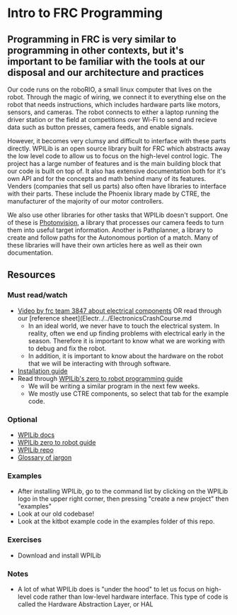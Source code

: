 # Intro to FRC Programming

## Programming in FRC is very similar to programming in other contexts, but it's important to be familiar with the tools at our disposal and our architecture and practices

Our code runs on the roboRIO, a small linux computer that lives on the robot.
Through the magic of wiring, we connect it to everything else on the robot that needs instructions, which includes hardware parts like motors, sensors, and cameras.
The robot connects to either a laptop running the driver station or the field at competitions over Wi-Fi to send and recieve data such as button presses, camera feeds, and enable signals.

However, it becomes very clumsy and difficult to interface with these parts directly.
WPILib is an open source library built for FRC which abstracts away the low level code to allow us to focus on the high-level control logic.
The project has a large number of features and is the main building block that our code is built on top of.
It also has extensive documentation both for it's own API and for the concepts and math behind many of its features.
Venders (companies that sell us parts) also often have libraries to interface with their parts.
These include the Phoenix library made by CTRE, the manufacturer of the majority of our motor controllers.

We also use other libraries for other tasks that WPILib doesn't support. One of these is [Photonvision](../Specifics/Vision.md), a library that processes our camera feeds to turn them into useful target information.
Another is Pathplanner, a library to create and follow paths for the Autonomous portion of a match.
Many of these libraries will have their own articles here as well as their own documentation.

## Resources

### Must read/watch

- [Video by frc team 3847 about electrical components](https://www.youtube.com/watch?v=XHx3JeTk0Qw) OR read through our [reference sheet](Electr../../ElectronicsCrashCourse.md
  - In an ideal world, we never have to touch the electrical system.
    In reality, often we end up finding problems with electrical early in the season.
    Therefore it is important to know what we are working with to debug and fix the robot.
  - In addition, it is important to know about the hardware on the robot that we will be interacting with through software.
- [Installation guide](https://docs.wpilib.org/en/stable/docs/zero-to-robot/step-2/wpilib-setup.html)
- Read through [WPILib's zero to robot programming guide](https://docs.wpilib.org/en/stable/docs/zero-to-robot/step-4/creating-test-drivetrain-program-cpp-java.html)
  - We will be writing a similar program in the next few weeks.
  - We mostly use CTRE components, so select that tab for the example code.

### Optional

- [WPILib docs](https://docs.wpilib.org/en/stable/index.html)
- [WPILib zero to robot guide](https://docs.wpilib.org/en/stable/docs/zero-to-robot/introduction.html)
- [WPILib repo](https://github.com/wpilibsuite/allwpilib)
- [Glossary of jargon](https://docs.wpilib.org/en/stable/docs/software/frc-glossary.html)

### Examples

- After installing WPILib, go to the command list by clicking on the WPILib logo in the upper right corner, then pressing "create a new project" then "examples"
- Look at our old codebase!
- Look at the kitbot example code in the examples folder of this repo.

### Exercises

- Download and install WPILib

### Notes

- A lot of what WPILib does is "under the hood" to let us focus on high-level code rather than low-level hardware interface.
  This type of code is called the Hardware Abstraction Layer, or HAL
